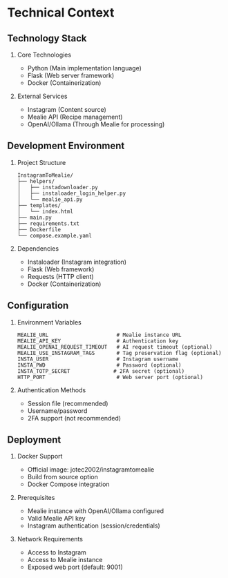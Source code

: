 # Technical Context

## Technology Stack
1. Core Technologies
   - Python (Main implementation language)
   - Flask (Web server framework)
   - Docker (Containerization)

2. External Services
   - Instagram (Content source)
   - Mealie API (Recipe management)
   - OpenAI/Ollama (Through Mealie for processing)

## Development Environment
1. Project Structure
   ```
   InstagramToMealie/
   ├── helpers/
   │   ├── instadownloader.py
   │   ├── instaloader_login_helper.py
   │   └── mealie_api.py
   ├── templates/
   │   └── index.html
   ├── main.py
   ├── requirements.txt
   ├── Dockerfile
   └── compose.example.yaml
   ```

2. Dependencies
   - Instaloader (Instagram integration)
   - Flask (Web framework)
   - Requests (HTTP client)
   - Docker (Containerization)

## Configuration
1. Environment Variables
   ```
   MEALIE_URL                      # Mealie instance URL
   MEALIE_API_KEY                  # Authentication key
   MEALIE_OPENAI_REQUEST_TIMEOUT   # AI request timeout (optional)
   MEALIE_USE_INSTAGRAM_TAGS       # Tag preservation flag (optional)
   INSTA_USER                      # Instagram username
   INSTA_PWD                       # Password (optional)
   INSTA_TOTP_SECRET              # 2FA secret (optional)
   HTTP_PORT                       # Web server port (optional)
   ```

2. Authentication Methods
   - Session file (recommended)
   - Username/password
   - 2FA support (not recommended)

## Deployment
1. Docker Support
   - Official image: jotec2002/instagramtomealie
   - Build from source option
   - Docker Compose integration

2. Prerequisites
   - Mealie instance with OpenAI/Ollama configured
   - Valid Mealie API key
   - Instagram authentication (session/credentials)

3. Network Requirements
   - Access to Instagram
   - Access to Mealie instance
   - Exposed web port (default: 9001)
